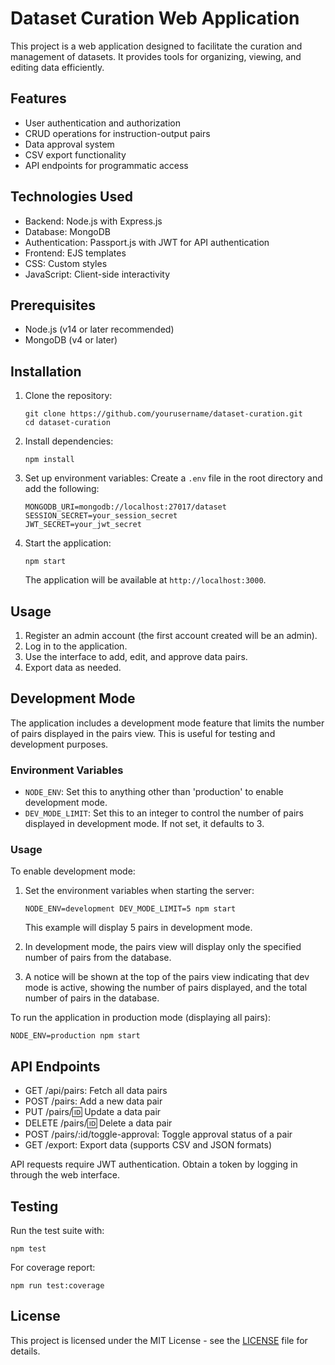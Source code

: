 # Dataset Curation Web Application

This project is a web application designed to facilitate the curation and management of datasets. It provides tools for
organizing, viewing, and editing data efficiently.

## Features

- User authentication and authorization
- CRUD operations for instruction-output pairs
- Data approval system
- CSV export functionality
- API endpoints for programmatic access

## Technologies Used

- Backend: Node.js with Express.js
- Database: MongoDB
- Authentication: Passport.js with JWT for API authentication
- Frontend: EJS templates
- CSS: Custom styles
- JavaScript: Client-side interactivity

## Prerequisites

- Node.js (v14 or later recommended)
- MongoDB (v4 or later)

## Installation

1. Clone the repository:
   ```
   git clone https://github.com/yourusername/dataset-curation.git
   cd dataset-curation
   ```

2. Install dependencies:
   ```
   npm install
   ```

3. Set up environment variables:
   Create a `.env` file in the root directory and add the following:
   ```
   MONGODB_URI=mongodb://localhost:27017/dataset
   SESSION_SECRET=your_session_secret
   JWT_SECRET=your_jwt_secret
   ```

4. Start the application:
   ```
   npm start
   ```

   The application will be available at `http://localhost:3000`.

## Usage

1. Register an admin account (the first account created will be an admin).
2. Log in to the application.
3. Use the interface to add, edit, and approve data pairs.
4. Export data as needed.

## Development Mode

The application includes a development mode feature that limits the number of pairs displayed in the pairs view. This is
useful for testing and development purposes.

### Environment Variables

- `NODE_ENV`: Set this to anything other than 'production' to enable development mode.
- `DEV_MODE_LIMIT`: Set this to an integer to control the number of pairs displayed in development mode. If not set, it
  defaults to 3.

### Usage

To enable development mode:

1. Set the environment variables when starting the server:
   ```
   NODE_ENV=development DEV_MODE_LIMIT=5 npm start
   ```
   This example will display 5 pairs in development mode.

2. In development mode, the pairs view will display only the specified number of pairs from the database.

3. A notice will be shown at the top of the pairs view indicating that dev mode is active, showing the number of pairs
   displayed, and the total number of pairs in the database.

To run the application in production mode (displaying all pairs):

   ```
   NODE_ENV=production npm start
   ```

## API Endpoints

- GET /api/pairs: Fetch all data pairs
- POST /pairs: Add a new data pair
- PUT /pairs/:id: Update a data pair
- DELETE /pairs/:id: Delete a data pair
- POST /pairs/:id/toggle-approval: Toggle approval status of a pair
- GET /export: Export data (supports CSV and JSON formats)

API requests require JWT authentication. Obtain a token by logging in through the web interface.

## Testing

Run the test suite with:

```
npm test
```

For coverage report:

```
npm run test:coverage
```

## License

This project is licensed under the MIT License - see the [LICENSE](LICENSE) file for details.

